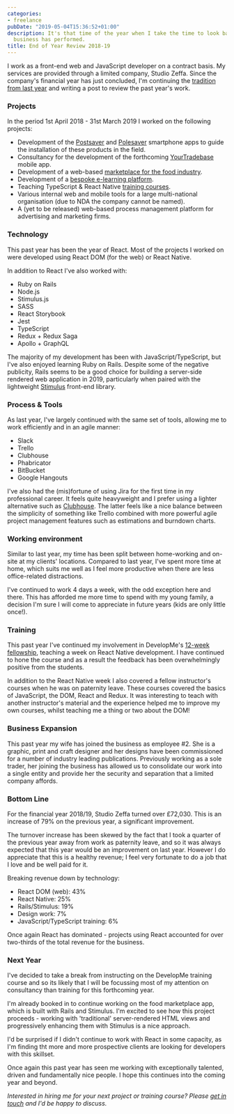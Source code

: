 ```yaml
---
categories:
- freelance
pubDate: "2019-05-04T15:36:52+01:00"
description: It's that time of the year when I take the time to look back on how my
  business has performed.
title: End of Year Review 2018-19
---
```


I work as a front-end web and JavaScript developer on a contract basis. My services are provided through a limited company, Studio Zeffa. Since the company's financial year has just concluded, I'm continuing the [tradition from last year](/blog/2018/03/31/end-of-year-review-2017-18) and writing a post to review the past year's work.

### Projects

In the period 1st April 2018 - 31st March 2019 I worked on the following projects:

- Development of the [Postsaver](https://itunes.apple.com/gb/app/postsaver/id1420447151?mt=8) and [Polesaver](https://itunes.apple.com/gb/app/polesaver/id1420447165) smartphone apps to guide the installation of these products in the field.
- Consultancy for the development of the forthcoming [YourTradebase](https://www.yourtradebase.com) mobile app.
- Development of a web-based [marketplace for the food industry](https://www.confinus.com).
- Development of a [bespoke e-learning platform](https://olice.co.uk/services/elearning-development-design/).
- Teaching TypeScript & React Native [training courses](https://developme.training).
- Various internal web and mobile tools for a large multi-national organisation (due to NDA the company cannot be named).
- A (yet to be released) web-based process management platform for advertising and marketing firms.

### Technology

This past year has been the year of React. Most of the projects I worked on were developed using React DOM (for the web) or React Native.

In addition to React I've also worked with:

- Ruby on Rails
- Node.js
- Stimulus.js
- SASS
- React Storybook
- Jest
- TypeScript
- Redux + Redux Saga
- Apollo + GraphQL

The majority of my development has been with JavaScript/TypeScript, but I've also enjoyed learning Ruby on Rails. Despite some of the negative publicity, Rails seems to be a good choice for building a server-side rendered web application in 2019, particularly when paired with the lightweight [Stimulus](https://stimulusjs.org) front-end library.

### Process & Tools

As last year, I've largely continued with the same set of tools, allowing me to work efficiently and in an agile manner:

- Slack
- Trello
- Clubhouse
- Phabricator
- BitBucket
- Google Hangouts

I've also had the (mis)fortune of using Jira for the first time in my professional career. It feels quite heavyweight and I prefer using a lighter alternative such as [Clubhouse](https://clubhouse.io). The latter feels like a nice balance between the simplicity of something like Trello combined with more powerful agile project management features such as estimations and burndown charts.

### Working environment

Similar to last year, my time has been split between home-working and on-site at my clients' locations. Compared to last year, I've spent more time at home, which suits me well as I feel more productive when there are less office-related distractions.

I've continued to work 4 days a week, with the odd exception here and there. This has afforded me more time to spend with my young family, a decision I'm sure I will come to appreciate in future years (kids are only little once!).

### Training

This past year I've continued my involvement in DevelopMe's [12-week fellowship](https://developme.training/fellowship/), teaching a week on React Native development. I have continued to hone the course and as a result the feedback has been overwhelmingly positive from the students.

In addition to the React Native week I also covered a fellow instructor's courses when he was on paternity leave. These courses covered the basics of JavaScript, the DOM, React and Redux. It was interesting to teach with another instructor's material and the experience helped me to improve my own courses, whilst teaching me a thing or two about the DOM!

### Business Expansion

This past year my wife has joined the business as employee #2. She is a graphic, print and craft designer and her designs have been commissioned for a number of industry leading publications. Previously working as a sole trader, her joining the business has allowed us to consolidate our work into a single entity and provide her the security and separation that a limited company affords.

### Bottom Line

For the financial year 2018/19, Studio Zeffa turned over £72,030. This is an increase of 79% on the previous year, a significant improvement.

The turnover increase has been skewed by the fact that I took a quarter of the previous year away from work as paternity leave, and so it was always expected that this year would be an improvement on last year. However I do appreciate that this is a healthy revenue; I feel very fortunate to do a job that I love and be well paid for it.

Breaking revenue down by technology:

- React DOM (web): 43%
- React Native: 25%
- Rails/Stimulus: 19%
- Design work: 7%
- JavaScript/TypeScript training: 6%

Once again React has dominated - projects using React accounted for over two-thirds of the total revenue for the business.

### Next Year

I've decided to take a break from instructing on the DevelopMe training course and so its likely that I will be focussing most of my attention on consultancy than training for this forthcoming year.

I'm already booked in to continue working on the food marketplace app, which is built with Rails and Stimulus. I'm excited to see how this project proceeds - working with 'traditional' server-rendered HTML views and progressively enhancing them with Stimulus is a nice approach.

I'd be surprised if I didn't continue to work with React in some capacity, as I'm finding tht more and more prospective clients are looking for developers with this skillset.

Once again this past year has seen me working with exceptionally talented, driven and fundamentally nice people. I hope this continues into the coming year and beyond.

_Interested in hiring me for your next project or training course? Please [get in touch](mailto:hello@tomspencer.dev) and I'd be happy to discuss._
